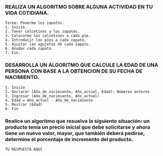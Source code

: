 ### REALIZA UN ALGORITMO SOBRE ALGUNA ACTIVIDAD EN TU VIDA COTIDIANA.

    Tarea: Ponerme los zapatos.
    1. Inicio.
    2. Tener calcetines y los zapatos.
    3. Colocarme los calcetines a cada pie.
    4. Introducir los píes a cada zapato.
    5. Ajustar las agujetas de cada zapato.
    6. Anudar cada zapato.
    7. Fin.
    



### DESARROLLA UN ALGORITMO QUE CALCULE LA EDAD DE UNA PERSONA CON BASE A LA OBTENCION DE SU FECHA DE NACIMIENTO.

    1. Inicio
    2. Declarar (Año_de_nacimiento, Año_actual, Edad): Números enteros
    3. Ingresar (Año_de_nacimiento, Año_actual)
    4. Edad = Año_actual - Año_de_nacimiento 
    5. Mostrar (Edad)
    6. Fin
    




###  Realice un algoritmo que resuelva la siguiente situación: un producto tenía un precio inicial que debe solicitarse y ahora tiene un nuevo valor, mayor, que también deberá pedirse, determine el porcentaje de incremento del producto. 

    TU RESPUESTA AQUI
